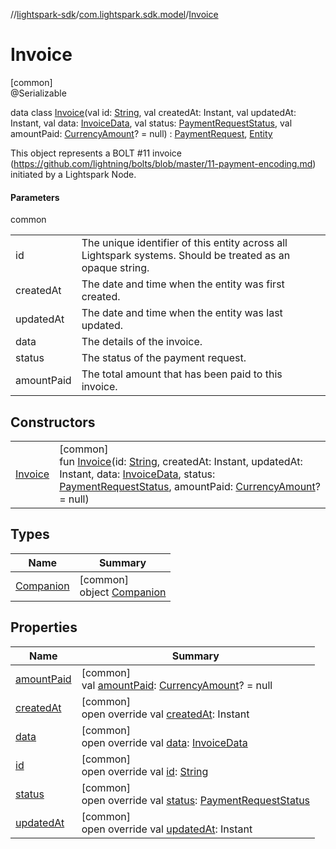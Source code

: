//[lightspark-sdk](../../../index.md)/[com.lightspark.sdk.model](../index.md)/[Invoice](index.md)

# Invoice

[common]\
@Serializable

data class [Invoice](index.md)(val id: [String](https://kotlinlang.org/api/latest/jvm/stdlib/kotlin/-string/index.html), val createdAt: Instant, val updatedAt: Instant, val data: [InvoiceData](../-invoice-data/index.md), val status: [PaymentRequestStatus](../-payment-request-status/index.md), val amountPaid: [CurrencyAmount](../-currency-amount/index.md)? = null) : [PaymentRequest](../-payment-request/index.md), [Entity](../-entity/index.md)

This object represents a BOLT #11 invoice (https://github.com/lightning/bolts/blob/master/11-payment-encoding.md) initiated by a Lightspark Node.

#### Parameters

common

| | |
|---|---|
| id | The unique identifier of this entity across all Lightspark systems. Should be treated as an opaque string. |
| createdAt | The date and time when the entity was first created. |
| updatedAt | The date and time when the entity was last updated. |
| data | The details of the invoice. |
| status | The status of the payment request. |
| amountPaid | The total amount that has been paid to this invoice. |

## Constructors

| | |
|---|---|
| [Invoice](-invoice.md) | [common]<br>fun [Invoice](-invoice.md)(id: [String](https://kotlinlang.org/api/latest/jvm/stdlib/kotlin/-string/index.html), createdAt: Instant, updatedAt: Instant, data: [InvoiceData](../-invoice-data/index.md), status: [PaymentRequestStatus](../-payment-request-status/index.md), amountPaid: [CurrencyAmount](../-currency-amount/index.md)? = null) |

## Types

| Name | Summary |
|---|---|
| [Companion](-companion/index.md) | [common]<br>object [Companion](-companion/index.md) |

## Properties

| Name | Summary |
|---|---|
| [amountPaid](amount-paid.md) | [common]<br>val [amountPaid](amount-paid.md): [CurrencyAmount](../-currency-amount/index.md)? = null |
| [createdAt](created-at.md) | [common]<br>open override val [createdAt](created-at.md): Instant |
| [data](data.md) | [common]<br>open override val [data](data.md): [InvoiceData](../-invoice-data/index.md) |
| [id](id.md) | [common]<br>open override val [id](id.md): [String](https://kotlinlang.org/api/latest/jvm/stdlib/kotlin/-string/index.html) |
| [status](status.md) | [common]<br>open override val [status](status.md): [PaymentRequestStatus](../-payment-request-status/index.md) |
| [updatedAt](updated-at.md) | [common]<br>open override val [updatedAt](updated-at.md): Instant |
